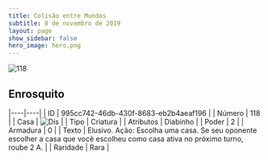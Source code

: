 ```yaml
---
title: Colisão entre Mundos
subtitle: 8 de novembro de 2019
layout: page
show_sidebar: false
hero_image: hero.png
---
```


![118](https://cdn.keyforgegame.com/media/card_front/pt/452_118_W7473HC3XV77_pt.png)

## Enrosquito

|----|----|
| ID | 995cc742-46db-430f-8683-eb2b4aeaf196 |
| Número | 118 |
| Casa | ![Dis](https://archonarcana.com/images/thumb/e/e8/Dis.png/22px-Dis.png "Dis") |
| Tipo | Criatura |
| Atributos | Diabinho |
| Poder | 2 |
| Armadura | 0 |
| Texto | Elusivo.  Ação: Escolha uma casa. Se seu oponente escolher a casa que você escolheu como casa ativa no próximo turno, roube 2 A. |
| Raridade | Rara |
